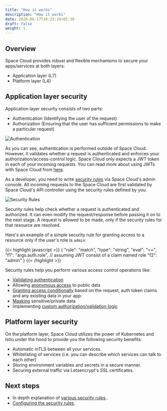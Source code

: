 ```yaml
---
title: "How it works"
description: "How it works"
date: 2020-06-17T10:23:19+05:30
draft: false
weight: 1
---
```


## Overview

Space Cloud provides robust and flexible mechanisms to secure your apps/services at both layers:

- Application layer (L7)
- Platform layer (L4)

## Application layer security

Application layer security consists of two parts:
- Authentication (Identifying the user of the request)
- Authorization (Ensuring that the user has sufficient permissions to make a particular request)

![Authentication](/images/architectures/authentication.png)

As you can see, authentication is performed outside of Space Cloud. However, it validates whether a request is authenticated and enforces your authorization/access-control logic. Space Cloud only expects a JWT token in each of your incoming requests. You can read more about using JWTs with Space Cloud from [here](/security/jwt-based-authentication).

As a developer, you need to write [security rules](/security/security-rules) via Space Cloud's admin console. All incoming requests to the Space Cloud are first validated by Space Cloud's API controller using the security rules defined by you. 

![Security Rules](/images/architectures/security-rules.png)

Security rules help check whether a request is authenticated and authorized. It can even modify the request/response before passing it on to the next stage. A request is allowed to be made, only if the security rules for that resource are resolved. 

Here's an example of a simple security rule for granting access to a resource only if the user's role is `admin`:

{{< highlight javascript >}}
{
  "rule": "match",
  "type": "string",
  "eval": "==",
  "f1": "args.auth.role", // assuming JWT consist of a claim named role
  "f2": "admin" 
}
{{< /highlight >}}

Security rules help you perform various access control operations like:

- [Validating authentication](/security/security-rules/authenticated-access)
- Allowing [anonymous access](/security/security-rules/anonymous-access) to public data
- [Granting access conditionally](/security/security-rules/conditional-access) based on the request, auth token claims and any existing data in your app:
- [Masking](/security/security-rules/masking-data) sensitive/private data     
- Implementing [custom authorization/validation logic](/security/security-rules/custom-authorization-logic)

## Platform layer security

On the platform layer, Space Cloud utilizes the power of Kubernetes and Istio under the hood to provide you the following security benefits:

- Automatic mTLS between all your services.
- Whitelisting of services (i.e. you can describe which services can talk to each other) 
- Storing environment variables and secrets in a secure manner.
- Securing external traffic via Letsencrypt's SSL certificates.  

## Next steps

- In depth explanation of [various security rules](/security/security-rules)..
- [Configuring the security rules](/security/configuring-rules).